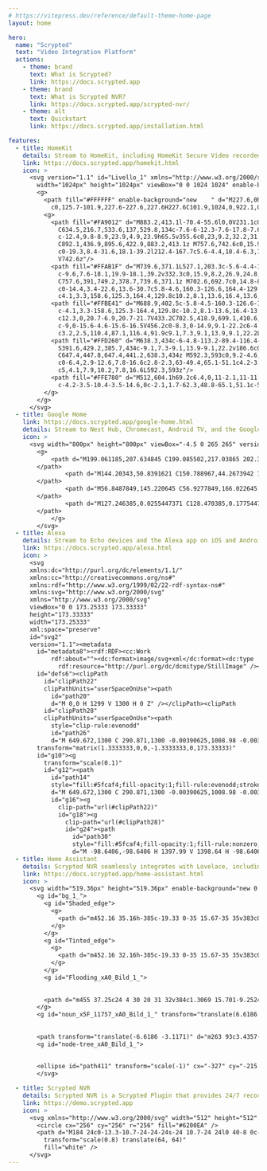 ```yaml
---
# https://vitepress.dev/reference/default-theme-home-page
layout: home

hero:
  name: "Scrypted"
  text: "Video Integration Platform"
  actions:
    - theme: brand
      text: What is Scrypted?
      link: https://docs.scrypted.app
    - theme: brand
      text: What is Scrypted NVR?
      link: https://docs.scrypted.app/scrypted-nvr/
    - theme: alt
      text: Quickstart
      link: https://docs.scrypted.app/installation.html

features:
  - title: HomeKit
    details: Stream to HomeKit, including HomeKit Secure Video recorded events in iCloud and smart detections.
    link: https://docs.scrypted.app/homekit.html
    icon: >
      <svg version="1.1" id="Livello_1" xmlns="http://www.w3.org/2000/svg" xmlns:xlink="http://www.w3.org/1999/xlink" x="0px" y="0px"
        width="1024px" height="1024px" viewBox="0 0 1024 1024" enable-background="new 0 0 1024 1024" xml:space="preserve">
        <g>
          <path fill="#FFFFFF" enable-background="new    " d="M227.6,0h568.9C922.1,0,1024,101.9,1024,227.6v568.9
            c0,125.7-101.9,227.6-227.6,227.6H227.6C101.9,1024,0,922.1,0,796.4V227.6C0,101.9,101.9,0,227.6,0z"/>
          <g>
            <path fill="#FA9012" d="M883.2,413.1l-70.4-55.6l0,0V231.1c0-8.6-3.4-11-9.5-11h-64.4c-7,0-11.3,1.4-11.3,11v59.1l0,0
              C634.5,216.7,533.6,137,529.8,134c-7.6-6-12.3-7.6-17.8-7.6c-5.4,0-10.1,1.6-17.8,7.6c-7.6,6-343.2,271.1-353.4,279.1
              c-12.4,9.8-8.9,23.9,4.9,23.9h65.5v355.6c0,23,9.2,32.2,31.1,32.2h539.4c21.9,0,31.1-9.2,31.1-32.2V436.9h65.5
              C892.1,436.9,895.6,422.9,883.2,413.1z M757.6,742.6c0,15.9-8.2,26.9-24.8,26.9H291.1c-16.6,0-24.8-11-24.8-26.9V410.3
              c0-19.3,8.4-31.6,18.1-39.2l212.4-167.7c5.6-4.4,10.4-6.3,15.1-6.3s9.5,1.9,15.1,6.4l212.4,167.7c9.6,7.6,18.1,19.9,18.1,39.2
              V742.6z"/>
            <path fill="#FFAB1F" d="M739.6,371.1L527.1,203.3c-5.6-4.4-10.6-6.3-15.1-6.3c-4.6,0-9.5,1.9-15.1,6.4L284.4,371.1
              c-9.6,7.6-18.1,19.9-18.1,39.2v332.3c0,15.9,8.2,26.9,24.8,26.9h441.7c16.6,0,24.8-11,24.8-26.9V410.3
              C757.6,391,749.2,378.7,739.6,371.1z M702.6,692.7c0,14.8-8.4,21.7-20.7,21.7H342.2c-12.3,0-20.7-6.9-20.7-21.7V433.2
              c0-14.4,3.4-22.6,13.6-30.7c5.8-4.6,160.3-126.6,164.4-129.8c4.1-3.3,8.5-4.9,12.5-4.9c4,0,8.4,1.7,12.5,4.9
              c4.1,3.3,158.6,125.3,164.4,129.8c10.2,8.1,13.6,16.4,13.6,30.7L702.6,692.7z"/>
            <path fill="#FFBE41" d="M688.9,402.5c-5.8-4.5-160.3-126.6-164.4-129.8c-4.1-3.3-8.5-4.9-12.5-4.9c-4,0-8.4,1.7-12.5,4.9
              c-4.1,3.3-158.6,125.3-164.4,129.8c-10.2,8.1-13.6,16.4-13.6,30.7v259.5c0,14.8,8.4,21.7,20.7,21.7h339.7
              c12.3,0,20.7-6.9,20.7-21.7V433.2C702.5,418.9,699.1,410.6,688.9,402.5z M647.4,642.8c0,11.9-6.6,16.5-15.6,16.5H392.2
              c-9,0-15.6-4.6-15.6-16.5V456.2c0-8.3,0-14.9,9.1-22.2c6-4.8,113.2-89.4,116.4-91.9s6.4-3.8,9.9-3.8c3.6,0.1,7.1,1.5,9.9,3.8
              c3.2,2.5,110.4,87.1,116.4,91.9c9.1,7.3,9.1,13.9,9.1,22.2L647.4,642.8z"/>
            <path fill="#FFD260" d="M638.3,434c-6-4.8-113.2-89.4-116.4-91.9c-2.8-2.4-6.3-3.7-9.9-3.8c-3.5,0-6.7,1.3-9.9,3.8
              S391.6,429.2,385.7,434c-9.1,7.3-9.1,13.9-9.1,22.2v186.6c0,11.9,6.6,16.5,15.6,16.5h239.5c9,0,15.6-4.6,15.6-16.5V456.2
              C647.4,447.8,647.4,441.2,638.3,434z M592.3,593c0,9.2-4.6,11.2-11,11.2H442.8c-6.4,0-11-2.1-11-11.2V479.1
              c0-6.4,2.9-12.6,7.8-16.6c2.8-2.3,63-49.4,65.1-51.1c4.2-3.5,10.4-3.5,14.6,0c2.2,1.7,62.3,48.8,65.1,51.1
              c5,4.1,7.9,10.2,7.8,16.6L592.3,593z"/>
            <path fill="#FFE780" d="M512,604.1h69.2c6.4,0,11-2.1,11-11.2V479.1c0-6.4-2.9-12.6-7.8-16.6c-2.8-2.3-63-49.4-65.1-51.1
              c-4.2-3.5-10.4-3.5-14.6,0c-2.1,1.7-62.3,48.8-65.1,51.1c-5,4.1-7.9,10.2-7.8,16.6v113.8c0,9.2,4.6,11.2,11,11.2L512,604.1z"/>
          </g>
        </g>
      </svg>
  - title: Google Home
    link: https://docs.scrypted.app/google-home.html
    details: Stream to Nest Hub, Chromecast, Android TV, and the Google Home Android app. (iOS not supported)
    icon: >
      <svg width="800px" height="800px" viewBox="-4.5 0 265 265" version="1.1" xmlns="http://www.w3.org/2000/svg" xmlns:xlink="http://www.w3.org/1999/xlink" preserveAspectRatio="xMidYMid">
        <g>
            <path d="M199.061185,207.634845 C199.085502,217.03865 202.381002,226.654917 202.377398,236.058845 C202.373721,245.604163 199.070969,254.937147 199.100185,264.482845 C151.689185,264.475845 104.277185,264.482845 56.8671849,264.478845 C56.8899646,255.095091 52.4489679,245.441856 52.4451431,236.058845 C52.4415107,226.494356 56.8750029,217.200091 56.8941849,207.634845 C104.284185,207.649845 151.671185,207.638845 199.061185,207.634845 Z" fill="#3BAB59">
        </path>
                <path d="M144.20343,50.8391621 C150.788967,44.2673942 161.302534,40.8049071 167.812585,34.1582447 C194.787585,61.2992447 221.876585,88.3342447 248.915585,115.419245 C251.351585,117.927245 254.321585,120.235245 255.272585,123.774245 C256.201585,126.077245 255.917585,128.586245 255.959585,131.007245 C255.963585,170.664245 255.955585,210.317245 255.965585,249.970245 C256.564585,257.795245 249.104585,265.104245 241.313585,264.482245 C227.241585,264.482245 213.172585,264.486245 199.099585,264.482245 C199.042585,245.533245 199.110585,226.584245 199.061585,207.635245 C199.095585,186.802245 199.076585,165.973245 199.069585,145.144245 C181.506585,127.609245 163.981585,110.034245 146.430585,92.4912447 C140.307585,86.3152447 134.089585,80.2292447 128.023585,74.0002447 C131.349585,70.8172447 140.762034,54.2733623 144.20343,50.8391621 Z" fill="#4586F7">
        </path>
                <path d="M56.8487849,145.220645 C56.9277849,166.022645 56.8407849,186.829645 56.8937849,207.634645 C56.8557849,226.583645 56.9127849,245.529645 56.8677849,264.478645 C42.0597849,264.471645 27.2517849,264.482645 12.4437849,264.471645 C6.25978491,263.694645 0.814784906,258.488645 0.0267849064,252.254645 C-0.0222150936,235.534645 0.0117849064,218.812645 0.0157849064,202.094645 C9.88278491,192.319645 16.0386327,179.624241 25.8716327,169.814241 C34.9806327,160.667241 47.7817849,154.409645 56.8487849,145.220645 Z" fill="#FDC00D">
        </path>
                <path d="M127.246385,0.0255447371 C128.470385,0.177544737 129.925385,-0.304455263 131.013385,0.381544737 C133.968385,0.957544737 136.559385,2.66654474 138.637385,4.79954474 C147.465385,13.6475447 156.301385,22.4875447 165.138385,31.3275447 C166.024385,32.2745447 167.058385,33.0895447 167.812385,34.1575447 C157.900385,44.2785447 147.802385,54.2135447 137.818385,64.2625447 C134.544385,67.4985447 131.349385,70.8175447 128.023385,74.0005447 C123.635385,78.1345447 119.482385,82.5105447 115.185385,86.7395447 C95.7473849,106.241545 76.2413849,125.672545 56.8483849,145.220545 C47.7813849,154.409545 38.6043849,163.495545 29.4943849,172.642545 C19.6623849,182.452545 9.88238491,192.319545 0.0153849064,202.094545 C-0.0186150936,180.660545 0.0153849064,159.224545 0.00838490642,137.793545 C0.0313849064,133.747545 -0.0566150936,129.700545 0.0833849064,125.657545 C0.0423849064,124.838545 0.659384906,124.190545 0.621384906,123.372545 C1.19438491,122.410545 1.70538491,121.409545 2.26238491,120.439545 C3.66438491,118.575545 5.40738491,117.014545 7.03338491,115.351545 C43.8143849,78.4945447 80.6063849,41.6455447 117.398385,4.79554474 C118.903385,3.21554474 120.626385,1.77954474 122.722385,1.06354474 C124.192385,0.571544737 125.647385,-0.144455263 127.246385,0.0255447371 Z" fill="#EC5043">
        </path>
            </g>
        </svg>                                                                                                                                                                                                      
  - title: Alexa
    details: Stream to Echo devices and the Alexa app on iOS and Android.
    link: https://docs.scrypted.app/alexa.html
    icon: >
      <svg
      xmlns:dc="http://purl.org/dc/elements/1.1/"
      xmlns:cc="http://creativecommons.org/ns#"
      xmlns:rdf="http://www.w3.org/1999/02/22-rdf-syntax-ns#"
      xmlns:svg="http://www.w3.org/2000/svg"
      xmlns="http://www.w3.org/2000/svg"
      viewBox="0 0 173.25333 173.33333"
      height="173.33333"
      width="173.25333"
      xml:space="preserve"
      id="svg2"
      version="1.1"><metadata
        id="metadata8"><rdf:RDF><cc:Work
            rdf:about=""><dc:format>image/svg+xml</dc:format><dc:type
              rdf:resource="http://purl.org/dc/dcmitype/StillImage" /></cc:Work></rdf:RDF></metadata><defs
        id="defs6"><clipPath
          id="clipPath22"
          clipPathUnits="userSpaceOnUse"><path
            id="path20"
            d="M 0,0 H 1299 V 1300 H 0 Z" /></clipPath><clipPath
          id="clipPath28"
          clipPathUnits="userSpaceOnUse"><path
            style="clip-rule:evenodd"
            id="path26"
            d="M 649.672,1300 C 290.871,1300 -0.00390625,1008.98 -0.00390625,650 -0.00390625,320.398 245.207,48.1289 563.055,5.76172 V 136.738 c 0,36.934 -23.282,70.133 -58.274,81.871 -183.39,61.629 -314.582,237.016 -309.754,442.352 5.883,249.992 209.418,446.539 459.336,444.019 249.004,-2.52 450.087,-205.257 450.087,-454.98 0,-5.691 -0.14,-11.355 -0.35,-16.992 -0.05,-1.262 -0.09,-2.528 -0.14,-3.797 -0.24,-5.234 -0.56,-10.461 -0.97,-15.656 -0.13,-1.653 -0.29,-3.301 -0.44,-4.942 -0.32,-3.633 -0.69,-7.226 -1.1,-10.82 -0.46,-4.094 -0.99,-8.145 -1.56,-12.188 -0.25,-1.843 -0.5,-3.691 -0.78,-5.527 C 1043.43,213.121 565.727,6.87109 563.109,5.75 591.434,1.98047 620.324,0 649.672,0 c 358.808,0 649.678,291.012 649.678,650 0,358.98 -290.87,650 -649.678,650" /></clipPath></defs><g
        transform="matrix(1.3333333,0,0,-1.3333333,0,173.33333)"
        id="g10"><g
          transform="scale(0.1)"
          id="g12"><path
            id="path14"
            style="fill:#5fcaf4;fill-opacity:1;fill-rule:evenodd;stroke:none"
            d="M 649.672,1300 C 290.871,1300 -0.00390625,1008.98 -0.00390625,650 -0.00390625,320.398 245.207,48.1289 563.055,5.76172 V 136.738 c 0,36.934 -23.282,70.133 -58.274,81.871 -183.39,61.629 -314.582,237.016 -309.754,442.352 5.883,249.992 209.418,446.539 459.336,444.019 249.004,-2.52 450.087,-205.257 450.087,-454.98 0,-5.691 -0.14,-11.355 -0.35,-16.992 -0.05,-1.262 -0.09,-2.528 -0.14,-3.797 -0.24,-5.234 -0.56,-10.461 -0.97,-15.656 -0.13,-1.653 -0.29,-3.301 -0.44,-4.942 -0.32,-3.633 -0.69,-7.226 -1.1,-10.82 -0.46,-4.094 -0.99,-8.145 -1.56,-12.188 -0.25,-1.843 -0.5,-3.691 -0.78,-5.527 C 1043.43,213.121 565.727,6.87109 563.109,5.75 591.434,1.98047 620.324,0 649.672,0 c 358.808,0 649.678,291.012 649.678,650 0,358.98 -290.87,650 -649.678,650" /><g
            id="g16"><g
              clip-path="url(#clipPath22)"
              id="g18"><g
                clip-path="url(#clipPath28)"
                id="g24"><path
                  id="path30"
                  style="fill:#5fcaf4;fill-opacity:1;fill-rule:nonzero;stroke:none"
                  d="M -98.6406,-98.6406 H 1397.99 V 1398.64 H -98.6406 V -98.6406" /></g></g></g></g></g></svg>
  - title: Home Assistant
    details: Scrypted NVR seamlessly integrates with Lovelace, including custom low latency cards.
    link: https://docs.scrypted.app/home-assistant.html
    icon: >
      <svg width="519.36px" height="519.36px" enable-background="new 0 0 519.36 519.36" version="1.1" viewBox="0 0 519.36 519.36" xml:space="preserve" xmlns="http://www.w3.org/2000/svg" xmlns:xlink="http://www.w3.org/1999/xlink"><defs><filter id="filter2160" x="-.019466" y="-.022154" width="1.0552" height="1.0628" color-interpolation-filters="sRGB"><feFlood flood-color="rgb(0,0,0)" flood-opacity=".49804" result="flood"/><feComposite in="flood" in2="SourceGraphic" operator="in" result="composite1"/><feGaussianBlur in="composite1" result="blur" stdDeviation="3"/><feOffset dx="6" dy="6" result="offset"/><feComposite in="SourceGraphic" in2="offset" result="composite2"/></filter></defs>
        <g id="bg_1_">
          <g id="Shaded_edge">
            <g>
              <path d="m452.16 35.16h-385c-19.33 0-35 15.67-35 35v383c0 19.329 15.67 35 35 35h385c19.33 0 35-15.671 35-35v-383c1e-3 -19.33-15.669-35-34.999-35z" clip-rule="evenodd" fill="#33a9de" fill-rule="evenodd"/>
            </g>
          </g>
          <g id="Tinted_edge">
            <g>
              <path d="m452.16 32.16h-385c-19.33 0-35 15.67-35 35v383c0 19.329 15.67 35 35 35h385c19.33 0 35-15.671 35-35v-383c1e-3 -19.33-15.669-35-34.999-35z" clip-rule="evenodd" fill="#76d4ff" fill-rule="evenodd"/>
            </g>
          </g>
          <g id="Flooding_xA0_Bild_1_">
            
              
          <path d="m455 37.25c24 4 30 20 31 32v384c1.3069 15.701-9.2524 26.66-32 32.75l-390.5 0.25c-17.413-2.993-28.699-12.728-32-31.25l-0.5-385.75c4.2867-22.602 16.761-30.276 32.5-32.5z" fill="#3eb7ed"/></g>
        </g>
        <g id="noun_x5F_11757_xA0_Bild_1_" transform="translate(6.6186 3.1171)" stroke="#ed7e3e">
          
            
        <path transform="translate(-6.6186 -3.1171)" d="m263 93c3.4357-2.7981 6.7593-2.5325 10 0l91 90 0.25-17.25c1.0811-2.4017 2.9832-3.9993 5.75-4.75h32c2.3228 0.75678 4.022 2.4135 5.25 4.75l-0.25 61.25 42 41.5c7.5024 7.8192 2.84 10.395-1 13.5h-40v126c0.67092 2.1706-1.344 6.502-6 8h-268c-5.319-1.088-6.3833-6.3135-6.25-9.5l0.25-124.5h-39c-7.4847-0.75528-6.1073-6.2061-5-11 59.677-59.99 119.34-118 179-178z" fill="#fff" filter="url(#filter2160)" stroke="none"/></g>
        <g id="node-tree_xA0_Bild_1_">
          
            
        <ellipse id="path411" transform="scale(-1)" cx="-327" cy="-215.04" rx="8.9864" ry="8.9604" fill="none" stroke="#3eb7ed" stroke-linecap="square" stroke-width="7.879"/><use transform="translate(28 35)" xlink:href="#path411"/><use transform="translate(-29 35)" xlink:href="#path411"/><use transform="translate(-34.014 80.96)" xlink:href="#path411"/><use transform="translate(27.986 120.96)" xlink:href="#path411"/><use transform="translate(5 168)" xlink:href="#path411"/><use transform="translate(-95 126)" xlink:href="#path411"/><use transform="translate(-143 120)" xlink:href="#path411"/><use transform="translate(-135 165.92)" xlink:href="#path411"/><use transform="translate(-148.01 72.96)" xlink:href="#path411"/><use transform="translate(-108.01 32.96)" xlink:href="#path411"/><use transform="translate(-143 -2)" xlink:href="#path411"/><use transform="translate(-94.014 -21.04)" xlink:href="#path411"/><use transform="translate(-36.014 -21.04)" xlink:href="#path411"/><path d="m220 259v29.5l-29.5 0.5m69.5 39-75-73-1-31m122 34 20.5 20 21.5-20m-3 79h-50m-2-32 1 30h-1v0l3-1m-32 32 63-62-1-78m-94 126v26m-40-36 38 38m-26 2h28l25 24m9.5 0.5 25.5-24.5h30m-60-161v187m-21-207c22 21 21 22 21 22l21.5-22" fill="none" stroke="#3eb7ed" stroke-linecap="square" stroke-width="9.196"/></g>
        </svg>

  - title: Scrypted NVR
    details: Scrypted NVR is a Scrypted Plugin that provides 24/7 recording and smart detections, with accompanying mobile and desktop applications.
    link: https://demo.scrypted.app
    icon: >
      <svg xmlns="http://www.w3.org/2000/svg" width="512" height="512" viewBox="0 0 512 512">
        <circle cx="256" cy="256" r="256" fill="#6200EA" />
        <path d="M184 24c0-13.3-10.7-24-24-24s-24 10.7-24 24l0 40-8 0c-35.3 0-64 28.7-64 64l0 8-40 0c-13.3 0-24 10.7-24 24s10.7 24 24 24l40 0 0 48-40 0c-13.3 0-24 10.7-24 24s10.7 24 24 24l40 0 0 48-40 0c-13.3 0-24 10.7-24 24s10.7 24 24 24l40 0 0 8c0 35.3 28.7 64 64 64l8 0 0 40c0 13.3 10.7 24 24 24s24-10.7 24-24l0-40 48 0 0 40c0 13.3 10.7 24 24 24s24-10.7 24-24l0-40 48 0 0 40c0 13.3 10.7 24 24 24s24-10.7 24-24l0-40 8 0c35.3 0 64-28.7 64-64l0-8 40 0c13.3 0 24-10.7 24-24s-10.7-24-24-24l-40 0 0-48 40 0c13.3 0 24-10.7 24-24s-10.7-24-24-24l-40 0 0-48 40 0c13.3 0 24-10.7 24-24s-10.7-24-24-24l-40 0 0-8c0-35.3-28.7-64-64-64l-8 0 0-40c0-13.3-10.7-24-24-24s-24 10.7-24 24l0 40-48 0 0-40c0-13.3-10.7-24-24-24s-24 10.7-24 24l0 40-48 0 0-40c0-13.3-10.7-24-24-24s-24 10.7-24 24l0 40zM400 128l0 256c0 8.8-7.2 16-16 16l-256 0c-8.8 0-16-7.2-16-16l0-256c0-8.8 7.2-16 16-16l256 0c8.8 0 16 7.2 16 16zM192 160c-17.7 0-32 14.3-32 32l0 128c0 17.7 14.3 32 32 32l128 0c17.7 0 32-14.3 32-32l0-128c0-17.7-14.3-32-32-32l-128 0zm16 48l96 0 0 96-96 0 0-96z"
          transform="scale(0.8) translate(64, 64)"
          fill="white" />
      </svg>
---
```

